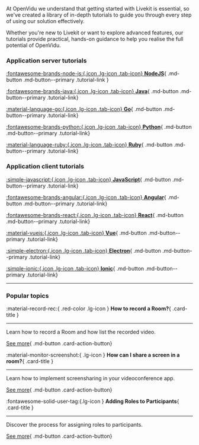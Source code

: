 At OpenVidu we understand that getting started with Livekit is essential, so we've created a library of in-depth tutorials to guide you through every step of using our solution effectively.

Whether you're new to Livekit or want to explore advanced features, our tutorials provide practical, hands-on guidance to help you realise the full potential of OpenVidu.

### Application server tutorials

<div class="tutorials-container" markdown>

[:fontawesome-brands-node-js:{.icon .lg-icon .tab-icon} **NodeJS**](./application-server/node.md){ .md-button .md-button--primary .tutorial-link }

[:fontawesome-brands-java:{.icon .lg-icon .tab-icon} **Java**](./application-server/java.md){ .md-button .md-button--primary .tutorial-link}

[:material-language-go:{.icon .lg-icon .tab-icon} **Go**](./application-server/go.md){ .md-button .md-button--primary .tutorial-link}

[:fontawesome-brands-python:{.icon .lg-icon .tab-icon} **Python**](./application-server//python.md){ .md-button .md-button--primary .tutorial-link}

[:material-language-ruby:{.icon .lg-icon .tab-icon} **Ruby**](./application-server/ruby.md){ .md-button .md-button--primary .tutorial-link}

</div>

### Application client tutorials

<div class="tutorials-container" markdown>

[:simple-javascript:{.icon .lg-icon .tab-icon} **JavaScript**](./application-client/javascript.md){ .md-button .md-button--primary .tutorial-link}

[:fontawesome-brands-angular:{.icon .lg-icon .tab-icon} **Angular**](./application-client/angular.md){ .md-button .md-button--primary .tutorial-link}

[:fontawesome-brands-react:{.icon .lg-icon .tab-icon} **React**](./application-client/react.md){ .md-button .md-button--primary .tutorial-link}

</div>

<div class="tutorials-container" markdown>

[:material-vuejs:{.icon .lg-icon .tab-icon} **Vue**](./application-client/vue.md){ .md-button .md-button--primary .tutorial-link}

[:simple-electron:{.icon .lg-icon .tab-icon} **Electron**](./application-client/electron.md){ .md-button .md-button--primary .tutorial-link}

[:simple-ionic:{.icon .lg-icon .tab-icon} **Ionic**](./application-client/ionic.md){ .md-button .md-button--primary .tutorial-link}

<!-- [:simple-android:{.icon .lg-icon .tab-icon} **Android**](./application-client/android.md){ .md-button .md-button--primary .tutorial-link}

[:material-apple:{.icon .lg-icon .tab-icon} **iOS**](./application-client/ios.md){ .md-button .md-button--primary .tutorial-link} -->

</div>

---

### Popular topics

<div class="topic-container" markdown>

<div class="card responsive-card" markdown>

:material-record-rec:{ .red-color .lg-icon } **How to record a Room?**{ .card-title }

---

Learn how to record a Room and how list the recorded video.

[See more](./advanced-tutorials/recording.md){ .md-button .card-action-button}

</div>

<!-- <div class="card responsive-card" markdown>

:magic_wand:{ .lg-icon } **How to use Virtual Backgrounds?**{ .card-title }

---

Find out how to effortlessly set up and utilize virtual backgrounds within a room.

[See more](./advanced-tutorials/virtual-background.md){ .md-button .card-action-button}

</div> -->

<div class="card responsive-card" markdown>

:material-monitor-screenshot:{ .lg-icon } **How can I share a screen in a room?**{ .card-title }

---

Learn how to implement screensharing in your videoconference app.

[See more](./advanced-tutorials/screenshare.md){ .md-button .card-action-button}

</div>

<div class="card responsive-card" markdown>

:fontawesome-solid-user-tag:{.lg-icon } **Adding Roles to Participants**{ .card-title }

---

Discover the process for assigning roles to participants.

<!-- [With NodeJS](./advanced-tutorials/roles-node.md){ .md-button .card-action-button }
[With Java](./advanced-tutorials/roles-java.md){ .md-button .card-action-button} -->

[See more](./advanced-tutorials/roles.md){ .md-button .card-action-button}

</div>

</div>
